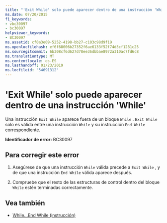 ```yaml
---
title: "'Exit While' solo puede aparecer dentro de una instrucción 'While'"
ms.date: 07/20/2015
f1_keywords:
- vbc30097
- bc30097
helpviewer_keywords:
- BC30097
ms.assetid: cf0a3e09-5252-4198-bb27-c103c98d9f19
ms.openlocfilehash: ef6f68006b27352f6ae6133f52f74d3cf1281c25
ms.sourcegitcommit: 6b308cf6d627d78ee36dbbae8972a310ac7fd6c8
ms.translationtype: MT
ms.contentlocale: es-ES
ms.lasthandoff: 01/23/2019
ms.locfileid: "54691312"
---
```

# <a name="exit-while-can-only-appear-inside-a-while-statement"></a>'Exit While' solo puede aparecer dentro de una instrucción 'While'
Una instrucción `Exit While` aparece fuera de un bloque `While` . `Exit While` solo es válida entre una instrucción `While` y su instrucción `End While` correspondiente.  
  
 **Identificador de error:** BC30097  
  
## <a name="to-correct-this-error"></a>Para corregir este error  
  
1.  Asegúrese de que una instrucción `While` válida precede a `Exit While` , y de que una instrucción `End While` válida aparece después.  
  
2.  Compruebe que el resto de las estructuras de control dentro del bloque `While` estén terminadas correctamente.  
  
## <a name="see-also"></a>Vea también
- [While...End While (instrucción)](../../visual-basic/language-reference/statements/while-end-while-statement.md)
